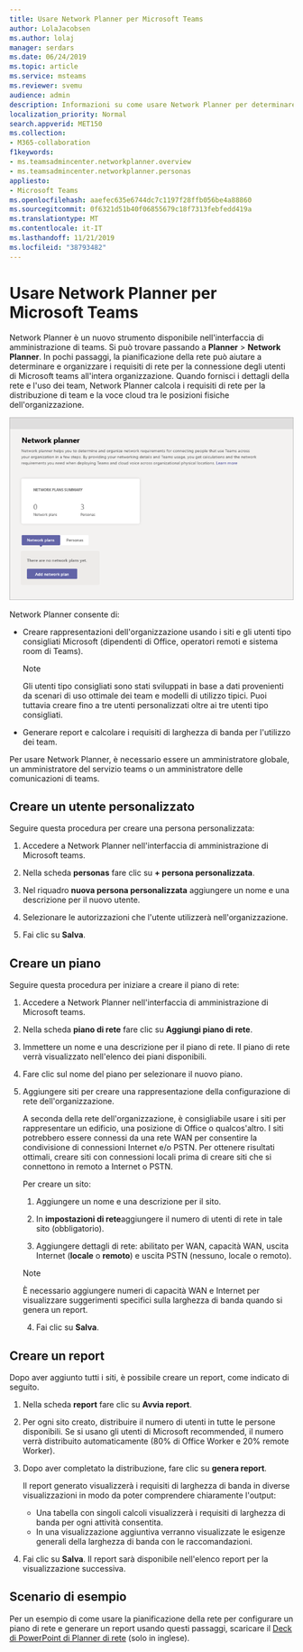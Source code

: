 ```yaml
---
title: Usare Network Planner per Microsoft Teams
author: LolaJacobsen
ms.author: lolaj
manager: serdars
ms.date: 06/24/2019
ms.topic: article
ms.service: msteams
ms.reviewer: svemu
audience: admin
description: Informazioni su come usare Network Planner per determinare i requisiti di rete per Microsoft teams.
localization_priority: Normal
search.appverid: MET150
ms.collection:
- M365-collaboration
f1keywords:
- ms.teamsadmincenter.networkplanner.overview
- ms.teamsadmincenter.networkplanner.personas
appliesto:
- Microsoft Teams
ms.openlocfilehash: aaefec635e6744dc7c1197f28ffb056be4a88860
ms.sourcegitcommit: 0f6321d51b40f06855679c18f7313febfedd419a
ms.translationtype: MT
ms.contentlocale: it-IT
ms.lasthandoff: 11/21/2019
ms.locfileid: "38793482"
---
```

# <a name="use-the-network-planner-for-microsoft-teams"></a>Usare Network Planner per Microsoft Teams

Network Planner è un nuovo strumento disponibile nell'interfaccia di amministrazione di teams. Si può trovare passando a **Planner** > **Network Planner**. In pochi passaggi, la pianificazione della rete può aiutare a determinare e organizzare i requisiti di rete per la connessione degli utenti di Microsoft teams all'intera organizzazione. Quando fornisci i dettagli della rete e l'uso dei team, Network Planner calcola i requisiti di rete per la distribuzione di team e la voce cloud tra le posizioni fisiche dell'organizzazione.

![Screenshot di Network Planner](media/network-planner.png)

Network Planner consente di:

- Creare rappresentazioni dell'organizzazione usando i siti e gli utenti tipo consigliati Microsoft (dipendenti di Office, operatori remoti e sistema room di Teams).

    > [!NOTE]
    > Gli utenti tipo consigliati sono stati sviluppati in base a dati provenienti da scenari di uso ottimale dei team e modelli di utilizzo tipici. Puoi tuttavia creare fino a tre utenti personalizzati oltre ai tre utenti tipo consigliati.

- Generare report e calcolare i requisiti di larghezza di banda per l'utilizzo dei team.

Per usare Network Planner, è necessario essere un amministratore globale, un amministratore del servizio teams o un amministratore delle comunicazioni di teams.

## <a name="create-a-custom-persona"></a>Creare un utente personalizzato

Seguire questa procedura per creare una persona personalizzata:

1. Accedere a Network Planner nell'interfaccia di amministrazione di Microsoft teams.

2. Nella scheda **personas** fare clic su **+ persona personalizzata**. 

3. Nel riquadro **nuova persona personalizzata** aggiungere un nome e una descrizione per il nuovo utente.

4. Selezionare le autorizzazioni che l'utente utilizzerà nell'organizzazione.

5. Fai clic su **Salva**.

## <a name="build-your-plan"></a>Creare un piano

Seguire questa procedura per iniziare a creare il piano di rete:

1. Accedere a Network Planner nell'interfaccia di amministrazione di Microsoft teams.

2. Nella scheda **piano di rete** fare clic su **Aggiungi piano di rete**.

3. Immettere un nome e una descrizione per il piano di rete. Il piano di rete verrà visualizzato nell'elenco dei piani disponibili.

4. Fare clic sul nome del piano per selezionare il nuovo piano.

5. Aggiungere siti per creare una rappresentazione della configurazione di rete dell'organizzazione.

    A seconda della rete dell'organizzazione, è consigliabile usare i siti per rappresentare un edificio, una posizione di Office o qualcos'altro. I siti potrebbero essere connessi da una rete WAN per consentire la condivisione di connessioni Internet e/o PSTN. Per ottenere risultati ottimali, creare siti con connessioni locali prima di creare siti che si connettono in remoto a Internet o PSTN.

    Per creare un sito:

    1. Aggiungere un nome e una descrizione per il sito.

    2. In **impostazioni di rete**aggiungere il numero di utenti di rete in tale sito (obbligatorio).

    3. Aggiungere dettagli di rete: abilitato per WAN, capacità WAN, uscita Internet (**locale** o **remoto**) e uscita PSTN (nessuno, locale o remoto).

      > [!NOTE]
      > È necessario aggiungere numeri di capacità WAN e Internet per visualizzare suggerimenti specifici sulla larghezza di banda quando si genera un report.

    4. Fai clic su **Salva**.

## <a name="create-a-report"></a>Creare un report

Dopo aver aggiunto tutti i siti, è possibile creare un report, come indicato di seguito.

1. Nella scheda **report** fare clic su **Avvia report**.

2. Per ogni sito creato, distribuire il numero di utenti in tutte le persone disponibili. Se si usano gli utenti di Microsoft recommended, il numero verrà distribuito automaticamente (80% di Office Worker e 20% remote Worker).

3. Dopo aver completato la distribuzione, fare clic su **genera report**.

    Il report generato visualizzerà i requisiti di larghezza di banda in diverse visualizzazioni in modo da poter comprendere chiaramente l'output:
    - Una tabella con singoli calcoli visualizzerà i requisiti di larghezza di banda per ogni attività consentita.
    - In una visualizzazione aggiuntiva verranno visualizzate le esigenze generali della larghezza di banda con le raccomandazioni.

4. Fai clic su **Salva**. Il report sarà disponibile nell'elenco report per la visualizzazione successiva.

## <a name="example-scenario"></a>Scenario di esempio

Per un esempio di come usare la pianificazione della rete per configurare un piano di rete e generare un report usando questi passaggi, scaricare il [Deck di PowerPoint di Planner di rete](https://github.com/MicrosoftDocs/OfficeDocs-SkypeForBusiness/blob/live/Teams/downloads/network-planner-how-to.pptx?raw=true) (solo in inglese).
